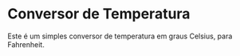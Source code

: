 # Conversor de Temperatura

Este é um simples conversor de temperatura em graus Celsius, para Fahrenheit.
